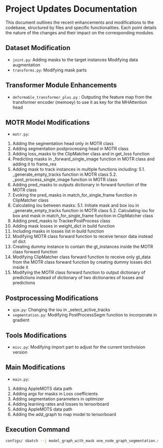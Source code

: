 # Project Updates Documentation

This document outlines the recent enhancements and modifications to the codebase, structured by files and specific functionalities. Each point details the nature of the changes and their impact on the corresponding modules.

## Dataset Modification
- `joint.py`: Adding masks to the target instances Modifying data augmentation
- `transforms.py`: Modifying mask parts

## Transformer Module Enhancements
- `deformable_transformer_plus.py` : Outputing the feature map from the transformer encoder (memoey) to use it as key for the MHAttention head

## MOTR Model Modifications
- `motr.py`:
1. Adding the segmentation head only in MOTR class
2. Adding segmentation postprocessing head in MOTR class
3. Adding loss_masks to the ClipMatcher class and in get_loss function
4. Predicting masks in _forward_single_image function in MOTR class and adding it to frame_res
5. Adding mask to track instances in multiple functions including:
     5.1. _generate_empty_tracks function in MOTR class
     5.2. _post_process_single_image function in MOTR class
6. Adding pred_masks to outputs dictionary in forward function of the MOTR class
7. Evoking the pred_masks in match_for_single_frame function in ClipMatcher class
8. Calculating iou between masks:
     5.1. Initiate mask and box iou in _generate_empty_tracks function in MOTR class
     5.2. Calculating iou for box and mask in match_for_single_frame function in ClipMatcher class 
9. Adding pred_masks to TrackerPostProcess class 
10. Adding mask losses in weight_dict in build function
11. Including masks in losses list in build function
12. Modifying MOTR class forward function to receive tensor data instead of dict
13. Creating dummy instance to contain the gt_instances inside the MOTR class forward function
14. Modifying ClipMatcher class forward function to receive only gt_data from the MOTR class forward function by creating dummy losses dict inside it
15. Modifying the MOTR class forward function to output dictionary of predictions instead of dictionary of two dictionaries of losses and predictions

## Postprocessing Modifications
- `qim.py`: Changing the iou in _select_active_tracks
- `segmentation.py`: Modifying PostProcessSegm function to incorporate in gradient

## Tools Modifications
- `misc.py`: Modifying import part to adjust for the current torchvision version

## Main Modifications
- `main.py`:
1. Adding AppleMOTS data path
2. Adding args for masks in Loss coefficients
3. Adding segmentation parameters in optimizer
4. Adding learning rates and losses to tensorboard
5. Adding AppleMOTS data path
6. Adding the add_graph to map model to tensorboard

## Execution Command
```bash 
configs/ sbatch --j model_graph_with_mask one_node_graph_segmentation.sh

```